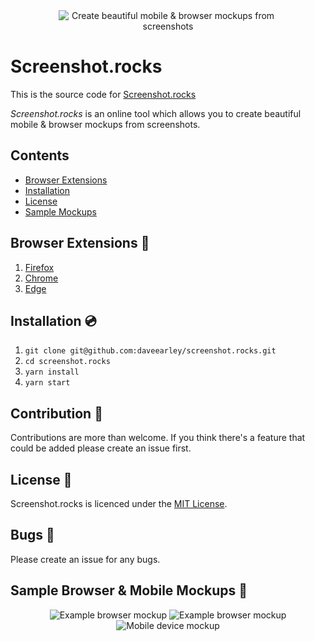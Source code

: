 <div style="text-align: center;">
    <img style="max-width: 350px;" alt="Create beautiful mobile & browser mockups from screenshots" src="https://i.imgur.com/SBXwpFX.png" />
</div>

# Screenshot.rocks
 
This is the source code for [Screenshot.rocks](https://screenshot.rocks?utm_source=github)
 
*Screenshot.rocks* is an online tool which allows you to create beautiful mobile & browser mockups from screenshots.

## Contents
 - [Browser Extensions](#browser-extensions-rocket)
 - [Installation](#installation-cd)
 - [License](#license-page_with_curl)
 - [Sample Mockups](#sample-browser--mobile-mockups-rainbow)


## Browser Extensions :rocket:
1. [Firefox](https://addons.mozilla.org/en-GB/firefox/addon/one-click-design-mockups/)
2. [Chrome](https://chrome.google.com/webstore/detail/screenshotrocks-one-click/oolmphedpohnagciifbnfpemadolahki/)
3. [Edge](https://microsoftedge.microsoft.com/addons/detail/clennbaklmghlnlamipjmfikdnlhiaem)

## Installation :cd:
1. `git clone git@github.com:daveearley/screenshot.rocks.git`
2. `cd screenshot.rocks`
2. `yarn install`
2. `yarn start`

## Contribution :wrench:
Contributions are more than welcome. If you think there's a feature that could be added please create an issue first.

## License :page_with_curl:
Screenshot.rocks is licenced under the [MIT License](https://tldrlegal.com/license/mit-license).

## Bugs :bug:
Please create an issue for any bugs.

## Sample Browser & Mobile Mockups :rainbow:
<div style="text-align: center;">
<img alt="Example browser mockup" src="https://github.com/daveearley/screenshot.rocks/blob/master/.github/images/example2.jpeg?raw=true]" />
<img alt="Example browser mockup" src="https://github.com/daveearley/screenshot.rocks/blob/master/.github/images/example3.jpeg?raw=true]" />
<img alt="Mobile device mockup" src="https://github.com/daveearley/screenshot.rocks/blob/master/.github/images/example1.png?raw=true]" />
</div>